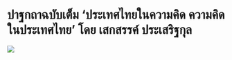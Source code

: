 
ปาฐกถาฉบับเต็ม ‘ประเทศไทยในความคิด ความคิดในประเทศไทย’ โดย เสกสรรค์ ประเสริฐกุล
===

![](https://waymagazine.org/wp-content/uploads/2018/03/poster-forweb.jpg)
<!--stackedit_data:
eyJoaXN0b3J5IjpbMjAyMzYxOTIwOV19
-->